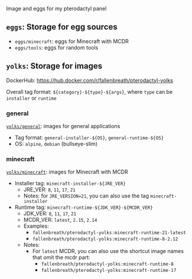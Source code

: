 Image and eggs for my pterodactyl panel

## `eggs`: Storage for egg sources

- `eggs/minecraft`: eggs for Minecraft with MCDR
- `eggs/tools`: eggs for random tools

## `yolks`: Storage for images

DockerHub: https://hub.docker.com/r/fallenbreath/pterodactyl-yolks

Overall tag format: `${category}-${type}-${args}`, where `type` can be `installer` or `runtime`

### general

[`yolks/general`](yolks/general): images for general applications

- Tag format: `general-installer-${OS}`, `general-runtime-${OS}`
- OS: `alpine`, `debian` (bullseye-slim)

### minecraft

[`yolks/minecraft`](yolks/minecraft): images for Minecraft with MCDR

- Installer tag: `minecraft-installer-${JRE_VER}`
  - JRE_VER: `8`, `11`, `17`, `21`
  - Notes: for `JRE_VERSION=21`, you can also use the tag `minecraft-installer`
- Runtime tag: `minecraft-runtime-${JDK_VER}-${MCDR_VER}`
  - JDK_VER: `8`, `11`, `17`, `21`
  - MCDR_VER: `latest`, `2.15`, `2.14`
  - Examples:
    - `fallenbreath/pterodactyl-yolks:minecraft-runtime-21-latest`
    - `fallenbreath/pterodactyl-yolks:minecraft-runtime-8-2.12`
  - Notes:
    - For `latest` MCDR, you can also use the shortcut image names that omit the mcdr part:
      - `fallenbreath/pterodactyl-yolks:minecraft-runtime-8`
      - `fallenbreath/pterodactyl-yolks:minecraft-runtime-17`
